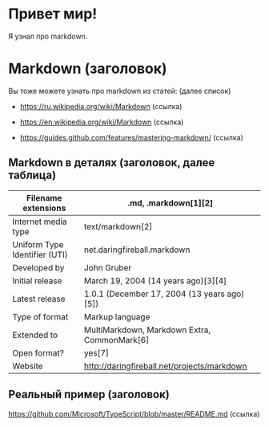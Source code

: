 # Привет мир!

Я узнал про markdown.

# Markdown (заголовок)

Вы тоже можете узнать про markdown из статей: (далее список)

* https://ru.wikipedia.org/wiki/Markdown (ссылка)

* https://en.wikipedia.org/wiki/Markdown (ссылка)

* https://guides.github.com/features/mastering-markdown/ (ссылка)

##  Markdown в деталях (заголовок, далее таблица)

Filename extensions | .md, .markdown[1][2]
--------------------|--------------------
Internet media type | text/markdown[2]
Uniform Type Identifier (UTI) | net.daringfireball.markdown
Developed by | John Gruber
Initial release | March 19, 2004 (14 years ago)[3][4]
Latest release | 1.0.1 (December 17, 2004 (13 years ago)[5])
Type of format | Markup language
Extended to | MultiMarkdown, Markdown Extra, CommonMark[6]
Open format? | yes[7]
Website | http://daringfireball.net/projects/markdown

## Реальный пример (заголовок)

https://github.com/Microsoft/TypeScript/blob/master/README.md (ссылка)
